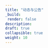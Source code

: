 ```yaml
---
title: "动态与公告"
_build:
 render: false 
description:
draft: true
collapsible: true
weight: 10
---
```

